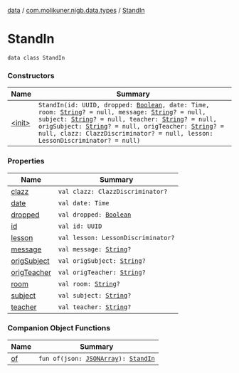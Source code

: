 [data](../../index.md) / [com.molikuner.nigb.data.types](../index.md) / [StandIn](./index.md)

# StandIn

`data class StandIn`

### Constructors

| Name | Summary |
|---|---|
| [&lt;init&gt;](-init-.md) | `StandIn(id: UUID, dropped: `[`Boolean`](https://kotlinlang.org/api/latest/jvm/stdlib/kotlin/-boolean/index.html)`, date: Time, room: `[`String`](https://kotlinlang.org/api/latest/jvm/stdlib/kotlin/-string/index.html)`? = null, message: `[`String`](https://kotlinlang.org/api/latest/jvm/stdlib/kotlin/-string/index.html)`? = null, subject: `[`String`](https://kotlinlang.org/api/latest/jvm/stdlib/kotlin/-string/index.html)`? = null, teacher: `[`String`](https://kotlinlang.org/api/latest/jvm/stdlib/kotlin/-string/index.html)`? = null, origSubject: `[`String`](https://kotlinlang.org/api/latest/jvm/stdlib/kotlin/-string/index.html)`? = null, origTeacher: `[`String`](https://kotlinlang.org/api/latest/jvm/stdlib/kotlin/-string/index.html)`? = null, clazz: ClazzDiscriminator? = null, lesson: LessonDiscriminator? = null)` |

### Properties

| Name | Summary |
|---|---|
| [clazz](clazz.md) | `val clazz: ClazzDiscriminator?` |
| [date](date.md) | `val date: Time` |
| [dropped](dropped.md) | `val dropped: `[`Boolean`](https://kotlinlang.org/api/latest/jvm/stdlib/kotlin/-boolean/index.html) |
| [id](id.md) | `val id: UUID` |
| [lesson](lesson.md) | `val lesson: LessonDiscriminator?` |
| [message](message.md) | `val message: `[`String`](https://kotlinlang.org/api/latest/jvm/stdlib/kotlin/-string/index.html)`?` |
| [origSubject](orig-subject.md) | `val origSubject: `[`String`](https://kotlinlang.org/api/latest/jvm/stdlib/kotlin/-string/index.html)`?` |
| [origTeacher](orig-teacher.md) | `val origTeacher: `[`String`](https://kotlinlang.org/api/latest/jvm/stdlib/kotlin/-string/index.html)`?` |
| [room](room.md) | `val room: `[`String`](https://kotlinlang.org/api/latest/jvm/stdlib/kotlin/-string/index.html)`?` |
| [subject](subject.md) | `val subject: `[`String`](https://kotlinlang.org/api/latest/jvm/stdlib/kotlin/-string/index.html)`?` |
| [teacher](teacher.md) | `val teacher: `[`String`](https://kotlinlang.org/api/latest/jvm/stdlib/kotlin/-string/index.html)`?` |

### Companion Object Functions

| Name | Summary |
|---|---|
| [of](of.md) | `fun of(json: `[`JSONArray`](https://developer.android.com/reference/org/json/JSONArray.html)`): `[`StandIn`](./index.md) |
